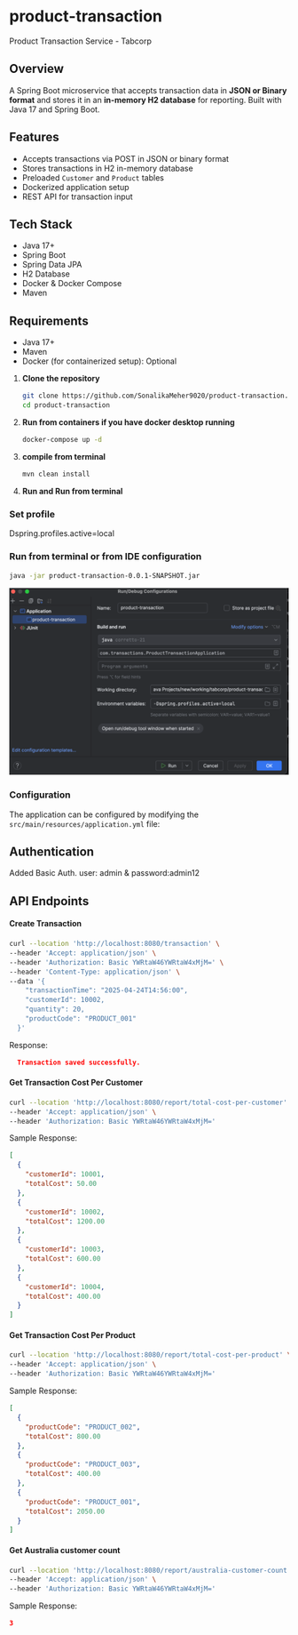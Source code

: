 # product-transaction

Product Transaction Service - Tabcorp

## Overview

A Spring Boot microservice that accepts transaction data in **JSON or Binary format** and stores it in an **in-memory H2
database** for reporting. Built with Java 17 and Spring Boot.

## Features

- Accepts transactions via POST in JSON or binary format
- Stores transactions in H2 in-memory database
- Preloaded `Customer` and `Product` tables
- Dockerized application setup
- REST API for transaction input

## Tech Stack

- Java 17+
- Spring Boot
- Spring Data JPA
- H2 Database
- Docker & Docker Compose
- Maven

## Requirements

- Java 17+
- Maven
- Docker (for containerized setup): Optional

1. **Clone the repository**
   ```bash
   git clone https://github.com/SonalikaMeher9020/product-transaction.git
   cd product-transaction
   ```

2. **Run from containers if you have docker desktop running**
   ```bash
   docker-compose up -d
   ```

3. **compile from terminal**
   ```bash
   mvn clean install
   ```
4. **Run and Run from terminal**
### Set profile
   Dspring.profiles.active=local
### Run from terminal or from IDE configuration
   ```bash
   java -jar product-transaction-0.0.1-SNAPSHOT.jar
   ```
![img_1.png](img_1.png)
### Configuration

The application can be configured by modifying the `src/main/resources/application.yml` file:

## Authentication

Added Basic Auth. user: admin & password:admin12

## API Endpoints

#### Create Transaction

```bash
curl --location 'http://localhost:8080/transaction' \
--header 'Accept: application/json' \
--header 'Authorization: Basic YWRtaW46YWRtaW4xMjM=' \
--header 'Content-Type: application/json' \
--data '{
    "transactionTime": "2025-04-24T14:56:00",
    "customerId": 10002,
    "quantity": 20,
    "productCode": "PRODUCT_001"
  }'
```

Response:

```json
  Transaction saved successfully.
```

#### Get Transaction Cost Per Customer

```bash
curl --location 'http://localhost:8080/report/total-cost-per-customer' \
--header 'Accept: application/json' \
--header 'Authorization: Basic YWRtaW46YWRtaW4xMjM='
```

Sample Response:

```json
[
  {
    "customerId": 10001,
    "totalCost": 50.00
  },
  {
    "customerId": 10002,
    "totalCost": 1200.00
  },
  {
    "customerId": 10003,
    "totalCost": 600.00
  },
  {
    "customerId": 10004,
    "totalCost": 400.00
  }
]
```

#### Get Transaction Cost Per Product

```bash
curl --location 'http://localhost:8080/report/total-cost-per-product' \
--header 'Accept: application/json' \
--header 'Authorization: Basic YWRtaW46YWRtaW4xMjM='
```

Sample Response:

```json
[
  {
    "productCode": "PRODUCT_002",
    "totalCost": 800.00
  },
  {
    "productCode": "PRODUCT_003",
    "totalCost": 400.00
  },
  {
    "productCode": "PRODUCT_001",
    "totalCost": 2050.00
  }
]
```

#### Get Australia customer count

```bash
curl --location 'http://localhost:8080/report/australia-customer-count' \
--header 'Accept: application/json' \
--header 'Authorization: Basic YWRtaW46YWRtaW4xMjM='
```

Sample Response:

```json
3
```

